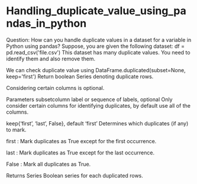 # Handling_duplicate_value_using_pandas_in_python
Question: How can you handle duplicate values in a dataset for a variable in Python using pandas?
Suppose, you are given the following dataset:
df = pd.read_csv('file.csv')
This dataset has many duplicate values. You need to identify them and also remove them.

We can check duplicate value using 
DataFrame.duplicated(subset=None, keep='first')
Return boolean Series denoting duplicate rows.

Considering certain columns is optional.

Parameters
subsetcolumn label or sequence of labels, optional
Only consider certain columns for identifying duplicates, by default use all of the columns.

keep{‘first’, ‘last’, False}, default ‘first’
Determines which duplicates (if any) to mark.

first : Mark duplicates as True except for the first occurrence.

last : Mark duplicates as True except for the last occurrence.

False : Mark all duplicates as True.

Returns
Series
Boolean series for each duplicated rows.
